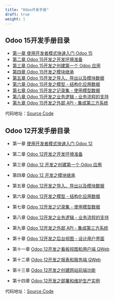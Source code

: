 ```yaml
---
title: "Odoo开发手册"
draft: true
weight: 1
---
```





## Odoo 15开发手册目录

* [第一章 使用开发者模式快速入门 Odoo 15](../1)
* [第二章 Odoo 15开发之开发环境准备](2.md)
* [第三章 Odoo 15开发之创建第一个 Odoo 应用](3.md)
* [第四章 Odoo 15开发之模块继承](4.md)
* [第五章 Odoo 15开发之导入、导出以及模块数据](5.md)
* [第六章 Odoo 15开发之模型 - 结构化应用数据](6.md)
* [第七章 Odoo 15开发之记录集 - 使用模型数据](7.md)
* [第八章 Odoo 15开发之业务逻辑 - 业务流程的支持](8.md)
* [第九章 Odoo 15开发之外部 API - 集成第三方系统](9.md)

代码地址：[Source Code](./source-code/)

## Odoo 12开发手册目录

* 第一章 [使用开发者模式快速入门 Odoo 12](https://github.com/iTranslateX/odoo-essentials/tree/v12/1.md)

* 第二章 [Odoo 12开发之开发环境准备](https://github.com/iTranslateX/odoo-essentials/tree/v12/2.md)

* 第三章 [Odoo 12 开发之创建第一个 Odoo 应用](https://github.com/iTranslateX/odoo-essentials/tree/v12/3.md)

* 第四章 [Odoo 12 开发之模块继承](https://github.com/iTranslateX/odoo-essentials/tree/v12/4.md)

* 第五章 [Odoo 12开发之导入、导出以及模块数据](https://github.com/iTranslateX/odoo-essentials/tree/v12/5.md)

* 第六章 [Odoo 12开发之模型 - 结构化应用数据](https://github.com/iTranslateX/odoo-essentials/tree/v12/6.md)

* 第七章 [Odoo 12开发之记录集 - 使用模型数据](https://github.com/iTranslateX/odoo-essentials/tree/v12/7.md)

* 第八章 [Odoo 12开发之业务逻辑 - 业务流程的支持](https://github.com/iTranslateX/odoo-essentials/tree/v12/8.md)

* 第九章 [Odoo 12开发之外部 API - 集成第三方系统](https://github.com/iTranslateX/odoo-essentials/tree/v12/9.md)

* 第十章 [Odoo 12开发之后台视图 - 设计用户界面](https://github.com/iTranslateX/odoo-essentials/tree/v12/10.md)

* 第十一章 [Odoo 12开发之看板视图和用户端 QWeb](https://github.com/iTranslateX/odoo-essentials/tree/v12/11.md)

* 第十二章 [Odoo 12开发之报表和服务端 QWeb](https://github.com/iTranslateX/odoo-essentials/tree/v12/12.md)

* 第十三章 [Odoo 12开发之创建网站前端功能](https://github.com/iTranslateX/odoo-essentials/tree/v12/13.md)

* 第十四章 [Odoo 12开发之部署和维护生产实例](https://github.com/iTranslateX/odoo-essentials/tree/v12/14.md)

代码地址：[Source Code](https://github.com/iTranslateX/odoo-essentials/tree/v12/source-code)
